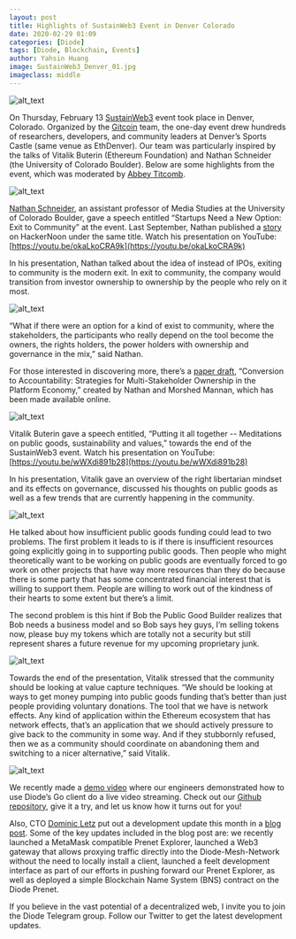 ```yaml
---
layout: post
title: Highlights of SustainWeb3 Event in Denver Colorado
date: 2020-02-29 01:09
categories: [Diode]
tags: [Diode, Blockchain, Events]
author: Yahsin Huang
image: SustainWeb3_Denver_01.jpg
imageclass: middle
---
```



![alt_text](images/blog/SustainWeb3_Denver_02.jpg "image_tooltip")

On Thursday, February 13 [SustainWeb3](https://web3.sustainoss.org/schedule) event took place in Denver, Colorado. Organized by the [Gitcoin](https://gitcoin.co/) team, the one-day event drew hundreds of researchers, developers, and community leaders at Denver’s Sports Castle (same venue as EthDenver). Our team was particularly inspired by the talks of Vitalik Buterin (Ethereum Foundation) and Nathan Schneider (the University of Colorado Boulder). Below are some highlights from the event, which was moderated by [Abbey Titcomb](https://twitter.com/abbey_titcomb).

![alt_text](images/blog/SustainWeb3_Denver_03.jpg "image_tooltip")

[Nathan Schneider](https://twitter.com/ntnsndr), an assistant professor of Media Studies at the University of Colorado Boulder, gave a speech entitled “Startups Need a New Option: Exit to Community” at the event. Last September, Nathan published a [story](https://hackernoon.com/startups-need-a-new-option-exit-to-community-ig12v2z73) on HackerNoon under the same title. Watch his presentation on YouTube: [https://youtu.be/okaLkoCRA9k](https://youtu.be/okaLkoCRA9k) 

In his presentation, Nathan talked about the idea of instead of IPOs, exiting to community is the modern exit. In exit to community, the company would transition from investor ownership to ownership by the people who rely on it most. 

![alt_text](images/blog/SustainWeb3_Denver_04.jpg "image_tooltip")

“What if there were an option for a kind of exist to community, where the stakeholders, the participants who really depend on the tool become the owners, the rights holders, the power holders with ownership and governance in the mix,” said Nathan. 

For those interested in discovering more, there’s a [paper draft](https://docs.google.com/document/d/1SFUklZmxDHVKU-fXlXc8C5JDmPuAJU9CN7Oklgjghck/edit?usp=sharing), “Conversion to Accountability: Strategies for Multi-Stakeholder Ownership in the Platform Economy,” created by Nathan and Morshed Mannan, which has been made available online. 

![alt_text](images/blog/SustainWeb3_Denver_05.jpg "image_tooltip")

Vitalik Buterin gave a speech entitled, “Putting it all together -- Meditations on public goods, sustainability and values,” towards the end of the SustainWeb3 event. Watch his presentation on YouTube: [https://youtu.be/wWXdi891b28](https://youtu.be/wWXdi891b28) 

In his presentation, Vitalik gave an overview of the right libertarian mindset and its effects on governance, discussed his thoughts on public goods as well as a few trends that are currently happening in the community.

![alt_text](images/blog/SustainWeb3_Denver_06.jpg "image_tooltip")

He talked about how insufficient public goods funding could lead to two problems. The first problem it leads to is if there is insufficient resources going explicitly going in to supporting public goods. Then people who might theoretically want to be working on public goods are eventually forced to go work on other projects that have way more resources than they do because there is some party that has some concentrated financial interest that is willing to support them. People are willing to work out of the kindness of their hearts to some extent but there’s a limit.

The second problem is this hint if Bob the Public Good Builder realizes that Bob needs a business model and so Bob says hey guys, I’m selling tokens now, please buy my tokens which are totally not a security but still represent shares a future revenue for my upcoming proprietary junk.

![alt_text](images/blog/SustainWeb3_Denver_07.jpg "image_tooltip")

Towards the end of the presentation, Vitalik stressed that the community should be looking at value capture techniques. “We should be looking at ways to get money pumping into public goods funding that’s better than just people providing voluntary donations. The tool that we have is network effects. Any kind of application within the Ethereum ecosystem that has network effects, that’s an application that we should actively pressure to give back to the community in some way. And if they stubbornly refused, then we as a community should coordinate on abandoning them and switching to a nicer alternative,” said Vitalik.

![alt_text](images/blog/SustainWeb3_Denver_08.jpg "image_tooltip")

We recently made a [demo video](https://youtu.be/Zibg-6CClc4) where our engineers demonstrated how to use Diode’s Go client do a live video streaming. Check out our [Github repository](https://github.com/diodechain), give it a try, and let us know how it turns out for you! 

Also, CTO [Dominic Letz](https://twitter.com/dominicletz) put out a development update this month in a [blog post](https://diode.io/diode/Diode-February-Update-20048/). Some of the key updates included in the blog post are: we recently launched a MetaMask compatible Prenet Explorer, launched a Web3 gateway that allows proxying traffic directly into the Diode-Mesh-Network without the need to locally install a client, launched a feelt development interface as part of our efforts in pushing forward our Prenet Explorer, as well as deployed a simple Blockchain Name System (BNS) contract on the Diode Prenet.

If you believe in the vast potential of a decentralized web, I invite you to join the Diode Telegram group. Follow our Twitter to get the latest development updates.

